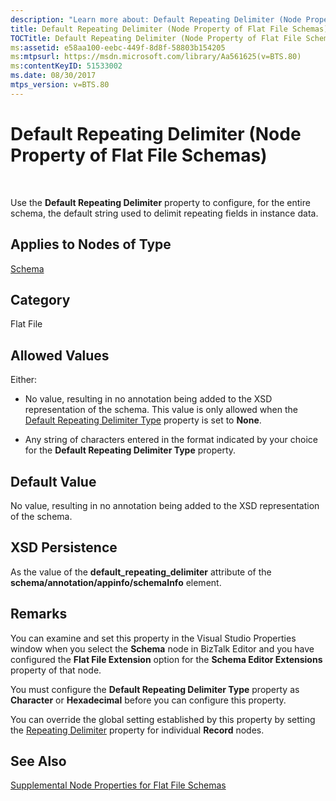 ```yaml
---
description: "Learn more about: Default Repeating Delimiter (Node Property of Flat File Schemas)"
title: Default Repeating Delimiter (Node Property of Flat File Schemas)
TOCTitle: Default Repeating Delimiter (Node Property of Flat File Schemas)
ms:assetid: e58aa100-eebc-449f-8d8f-58803b154205
ms:mtpsurl: https://msdn.microsoft.com/library/Aa561625(v=BTS.80)
ms:contentKeyID: 51533002
ms.date: 08/30/2017
mtps_version: v=BTS.80
---
```


# Default Repeating Delimiter (Node Property of Flat File Schemas)

 

Use the **Default Repeating Delimiter** property to configure, for the entire schema, the default string used to delimit repeating fields in instance data.

## Applies to Nodes of Type

[Schema](schema-node-properties.md)

## Category

Flat File

## Allowed Values

Either:

  - No value, resulting in no annotation being added to the XSD representation of the schema. This value is only allowed when the [Default Repeating Delimiter Type](default-repeating-delimiter-type-node-property-of-flat-file-schemas.md) property is set to **None**.

  - Any string of characters entered in the format indicated by your choice for the **Default Repeating Delimiter Type** property.

## Default Value

No value, resulting in no annotation being added to the XSD representation of the schema.

## XSD Persistence

As the value of the **default\_repeating\_delimiter** attribute of the **schema/annotation/appinfo/schemaInfo** element.

## Remarks

You can examine and set this property in the Visual Studio Properties window when you select the **Schema** node in BizTalk Editor and you have configured the **Flat File Extension** option for the **Schema Editor Extensions** property of that node.

You must configure the **Default Repeating Delimiter Type** property as **Character** or **Hexadecimal** before you can configure this property.

You can override the global setting established by this property by setting the [Repeating Delimiter](repeating-delimiter-node-property-of-flat-file-schemas.md) property for individual **Record** nodes.

## See Also

[Supplemental Node Properties for Flat File Schemas](supplemental-node-properties-for-flat-file-schemas.md)

